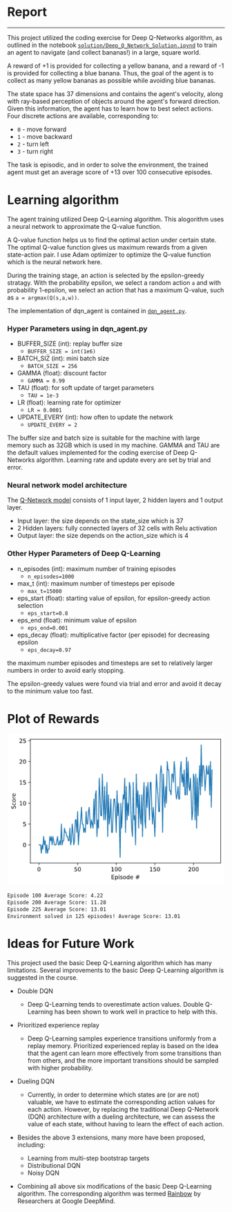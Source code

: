 # Report
---
This project utilized the coding exercise for Deep Q-Networks algorithm, as outlined in the notebook [`solution/Deep_Q_Network_Solution.ipynd`](https://github.com/udacity/deep-reinforcement-learning/blob/master/dqn/solution/Deep_Q_Network_Solution.ipynb) to train an agent to navigate (and collect bananas!) in a large, square world.

A reward of +1 is provided for collecting a yellow banana, and a reward of -1 is provided for collecting a blue banana. Thus, the goal of the agent is to collect as many yellow bananas as possible while avoiding blue bananas.

The state space has 37 dimensions and contains the agent's velocity, along with ray-based perception of objects around the agent's forward direction. Given this information, the agent has to learn how to best select actions. Four discrete actions are available, corresponding to:
- `0` - move forward 
- `1` - move backward
- `2` - turn left
- `3` - turn right

The task is episodic, and in order to solve the environment, the trained agent must get an average score of +13 over 100 consecutive episodes.

# Learning algorithm

The agent training utilized Deep Q-Learning algorithm. 
This alogorithm uses a neural network to approximate the Q-value function.

A Q-value function helps us to find the optimal action under certain state. The optimal Q-value function gives us maximum rewards from a given state-action pair.
I use Adam optimizer to optimize the Q-value function which is the neural network here.

During the training stage, an action is selected by the epsilon-greedy stratagy. With the probability epsilon, we select a random action `a` and with probability 1-epsilon, we select an action that has a maximum Q-value, such as `a = argmax(Q(s,a,w))`.

The implementation of dqn_agent is contained in [`dqn_agent.py`](dqn_agent.py). 

### Hyper Parameters using in dqn_agent.py

- BUFFER_SIZE (int): replay buffer size
  - `BUFFER_SIZE = int(1e6)`
- BATCH_SIZ (int): mini batch size
  - `BATCH_SIZE = 256`
- GAMMA (float): discount factor
  - `GAMMA = 0.99`
- TAU (float): for soft update of target parameters
  - `TAU = 1e-3`
- LR (float): learning rate for optimizer
  - `LR = 0.0001`
- UPDATE_EVERY (int): how often to update the network
  - `UPDATE_EVERY = 2`

The buffer size and batch size is suitable for the machine with large memory such as 32GB which is used in my machine. 
GAMMA and TAU are the default values implemented for the coding exercise of Deep Q-Networks algorithm. 
Learning rate and update every are set by trial and error.

### Neural network model architecture
The [Q-Network model](model.py) consists of 1 input layer, 2 hidden layers and 1 output layer.

- Input layer: the size depends on the state_size which is 37
- 2 Hidden layers: fully connected layers of 32 cells with Relu activation
- Output layer: the size depends on the action_size which is 4

### Other Hyper Parameters of Deep Q-Learning 

- n_episodes (int): maximum number of training episodes
  - `n_episodes=1000` 
- max_t (int): maximum number of timesteps per episode
  - `max_t=15000`
- eps_start (float): starting value of epsilon, for epsilon-greedy action selection
  - `eps_start=0.8`
- eps_end (float): minimum value of epsilon
  - `eps_end=0.001`
- eps_decay (float): multiplicative factor (per episode) for decreasing epsilon
  - `eps_decay=0.97`

the maximum number episodes and timesteps are set to relatively larger numbers in order to avoid early stopping.

The epsilon-greedy values were found via trial and error and avoid it decay to the minimum value too fast.

# Plot of Rewards

![Reward Plot](training_rewards.png)

```
Episode 100	Average Score: 4.22
Episode 200	Average Score: 11.28
Episode 225	Average Score: 13.01
Environment solved in 125 episodes!	Average Score: 13.01
```

# Ideas for Future Work

This project used the basic Deep Q-Learning algorithm which has many limitations. Several improvements to the basic Deep Q-Learning algorithm is suggested in the course.

- Double DQN
  - Deep Q-Learning tends to overestimate action values. Double Q-Learning has been shown to work well in practice to help with this.

- Prioritized experience replay
  - Deep Q-Learning samples experience transitions uniformly from a replay memory. Prioritized experienced replay is based on the idea that the agent can learn more effectively from some transitions than from others, and the more important transitions should be sampled with higher probability.

- Dueling DQN
  - Currently, in order to determine which states are (or are not) valuable, we have to estimate the corresponding action values for each action. However, by replacing the traditional Deep Q-Network (DQN) architecture with a dueling architecture, we can assess the value of each state, without having to learn the effect of each action.

- Besides the above 3 extensions, many more have been proposed, including:
   - Learning from multi-step bootstrap targets
   - Distributional DQN
   - Noisy DQN
  
- Combining all above six modifications of the basic Deep Q-Learning algorithm. The corresponding algorithm was termed [Rainbow](https://www.aaai.org/ocs/index.php/AAAI/AAAI18/paper/view/17204) by Researchers at Google DeepMind.

